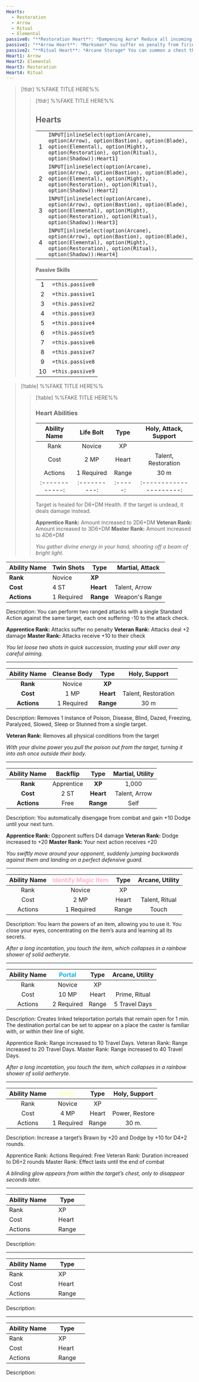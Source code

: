 ```yaml
---
Hearts:
  - Restoration
  - Arrow
  - Ritual
  - Elemental
passive0: "**Restoration Heart**: *Dampening Aura* Reduce all incoming damage by -1 to all allies in a 10 m radius."
passive1: "**Arrow Heart**: *Marksman* You suffer no penalty from firing a ranged weapon at melee range. Increase the range of your equipped ranged weapons by +50 m."
passive2: "**Ritual Heart**: *Arcane Storage* You can summon a chest that has 10 item slots. This power gains +10 item slots per rank."
Heart1: Arrow
Heart2: Elemental
Heart3: Restoration
Heart4: Ritual
---
```

>[!tldr] %%FAKE TITLE HERE%%
>>[!tldr] %%FAKE TITLE HERE%%
>>## Hearts
>> |        |     |   
>>| :-: | :----- |
>>| 1 | `INPUT[inlineSelect(option(Arcane), option(Arrow), option(Bastion), option(Blade), option(Elemental), option(Might), option(Restoration), option(Ritual), option(Shadow)):Heart1]` |
>>| 2 |  `INPUT[inlineSelect(option(Arcane), option(Arrow), option(Bastion), option(Blade), option(Elemental), option(Might), option(Restoration), option(Ritual), option(Shadow)):Heart2]` |
>>| 3 |  `INPUT[inlineSelect(option(Arcane), option(Arrow), option(Bastion), option(Blade), option(Elemental), option(Might), option(Restoration), option(Ritual), option(Shadow)):Heart3]` |
>>| 4 |  `INPUT[inlineSelect(option(Arcane), option(Arrow), option(Bastion), option(Blade), option(Elemental), option(Might), option(Restoration), option(Ritual), option(Shadow)):Heart4]` |
>>
>> #### Passive Skills
>> |        |         |   
>>| :-: | :------------- |
>>| 1 | `=this.passive0` |
>>| 2 | `=this.passive1` |
>>| 3 | `=this.passive2` |
>>| 4 | `=this.passive3` |
>>| 5 | `=this.passive4` |
>>| 6 |`=this.passive5` |
>>| 7 | `=this.passive6` |
>>| 8 | `=this.passive7` |
>>| 9 | `=this.passive8` |
>>| 10 | `=this.passive9` |
>>

>[!table] %%FAKE TITLE HERE%%
>>[!table] %%FAKE TITLE HERE%%
>>### Heart Abilities
>>
>>| Ability Name | Life Bolt  | Type  | Holy, Attack, Support |
>>|:------------:|:----------:|:-----:|:---------------------:|
>>|     Rank     |   Novice   |  XP   |                       |
>>|     Cost     |    2 MP    | Heart |  Talent, Restoration  |
>>|   Actions    | 1 Required | Range |         30 m          |
>>|:------------:|:----------:|:-----:|:---------------------:|
>>
>>
>>Target is healed for D6+DM Health. If the target is undead, it deals damage instead.
>>
>>**Apprentice Rank:** Amount increased to 2D6+DM 
>>**Veteran Rank:** Amount increased to 3D6+DM 
>>**Master Rank:** Amount increased to 4D6+DM
>>
>>*You gather divine energy in your hand, shooting off a beam of bright light.*
>>


| **Ability Name** | Twin Shots | **Type**  | Martial, Attack |
| ---------------- | ---------- | --------- | --------------- |
| **Rank**         | Novice     | **XP**    |                 |
| **Cost**         | 4 ST       | **Heart** | Talent, Arrow   |
| **Actions**      | 1 Required | **Range** | Weapon's Range  |
Description: You can perform two ranged attacks with a single Standard Action against the same target, each one suffering -10 to the attack check.

**Apprentice Rank:** Attacks suffer no penalty
**Veteran Rank:** Attacks deal +2 damage
**Master Rank:** Attacks receive +10 to their check

*You let loose two shots in quick succession, trusting your skill over any careful aiming.*

---

| **Ability Name** | Cleanse Body | **Type**  |    Holy, Support    |
| :--------------: | :----------: | :-------: | :-----------------: |
|     **Rank**     |    Novice    |  **XP**   |                     |
|     **Cost**     |     1 MP     | **Heart** | Talent, Restoration |
|   **Actions**    |  1 Required  | **Range** |        30 m         |
Description: Removes 1 instance of Poison, Disease, 
Blind, Dazed, Freezing, Paralyzed, Slowed, Sleep or Stunned from a single target.

**Veteran Rank:** Removes all physical conditions from the target

*With your divine power you pull the poison out from the target, turning it into ash once outside their body.*

---

| **Ability Name** |  Backflip  | **Type**  | Martial, Utility |
|:----------------:|:----------:|:---------:|:----------------:|
|     **Rank**     | Apprentice |  **XP**   |      1,000       |
|     **Cost**     |    2 ST    | **Heart** |  Talent, Arrow   |
|   **Actions**    |    Free    | **Range** |       Self       |
Description: You automatically disengage from combat and gain +10 Dodge until your next turn.

**Apprentice Rank:** Opponent suffers D4 damage 
**Veteran Rank:**  Dodge increased to +20
**Master Rank:** Your next action receives +20

*You swiftly move around your opponent, suddenly jumping backwards against them and landing on a perfect defensive guard.*

---

| Ability Name | <span style="color:rgb(255, 178, 208)">Identify Magic Item</span> | Type  | Arcane, Utility |
| :----------: | :---------------------------------------------------------------: | :---: | :-------------: |
|     Rank     |                              Novice                               |  XP   |                 |
|     Cost     |                               2 MP                                | Heart | Talent, Ritual  |
|   Actions    |                            1 Required                             | Range |      Touch      |
Description: You learn the powers of an item, allowing you to use it. You close your eyes, concentrating on the item’s aura and learning all its secrets.

*After a long incantation, you touch the item, which collapses in a rainbow shower of solid aetheryte.*

---

| Ability Name | <span style="color:rgb(0, 176, 240)">Portal</span> | Type  | Arcane, Utility |
| :----------: | :------------------------------------------------: | :---: | :-------------: |
|     Rank     |                       Novice                       |  XP   |                 |
|     Cost     |                       10 MP                        | Heart |  Prime, Ritual  |
|   Actions    |                     2 Required                     | Range |  5 Travel Days  |
Description: Creates linked teleportation portals that remain open for 1 min. The destination portal can be set to appear on a place the caster is familiar with, or within their line of sight. 

Apprentice Rank: Range increased to 10 Travel Days. 
Veteran Rank: Range increased to 20 Travel Days. 
Master Rank: Range increased to 40 Travel Days. 

*After a long incantation, you touch the item, which collapses in a rainbow shower of solid aetheryte.*


---

| Ability Name | <span style="color:rgb(255, 255, 184)">Bless</span> | Type  | Holy, Support  |
| :----------: | :-------------------------------------------------: | :---: | :------------: |
|     Rank     |                       Novice                        |  XP   |                |
|     Cost     |                        4 MP                         | Heart | Power, Restore |
|   Actions    |                     1 Required                      | Range |     30 m.      |
Description: Increase a target’s Brawn by +20 and Dodge by +10 for D4+2 rounds. 

Apprentice Rank: Actions Required: Free
Veteran Rank: Duration increased to D6+2 rounds
Master Rank: Effect lasts until the end of combat

*A blinding glow appears from within the target’s chest, only to
disappear seconds later.*

---

| Ability Name |     | Type  |     |
| ------------ | --- | ----- | --- |
| Rank         |     | XP    |     |
| Cost         |     | Heart |     |
| Actions      |     | Range |     |
Description:


---

| Ability Name |     | Type  |     |
| ------------ | --- | ----- | --- |
| Rank         |     | XP    |     |
| Cost         |     | Heart |     |
| Actions      |     | Range |     |
Description:



---


| Ability Name |     | Type  |     |
| ------------ | --- | ----- | --- |
| Rank         |     | XP    |     |
| Cost         |     | Heart |     |
| Actions      |     | Range |     |
Description:







